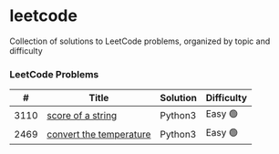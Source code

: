 # leetcode
Collection of solutions to LeetCode problems, organized by topic and difficulty


### LeetCode Problems


| # | Title | Solution | Difficulty |
|---| ----- | -------- | ---------- |
| 3110| [score of a string](https://leetcode.com/problems/score-of-a-string/description/)| Python3| Easy 🟢|
| 2469| [convert the temperature](https://leetcode.com/problems/convert-the-temperature/description/)| Python3| Easy 🟢|
